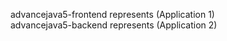 <div>
<p styles="text-align:left">
advancejava5-frontend represents (Application 1) </br>
advancejava5-backend represents (Application 2)
</p>
</div>

